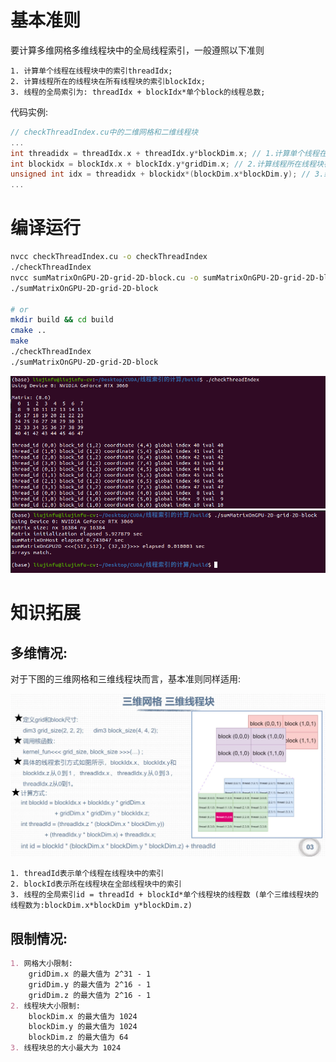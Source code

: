 # 基本准则
要计算多维网格多维线程块中的全局线程索引，一般遵照以下准则
```
1. 计算单个线程在线程块中的索引threadIdx;
2. 计算线程所在的线程块在所有线程块的索引blockIdx;
3. 线程的全局索引为: threadIdx + blockIdx*单个block的线程总数;
```
代码实例:
```C++
// checkThreadIndex.cu中的二维网格和二维线程块
...
int threadidx = threadIdx.x + threadIdx.y*blockDim.x; // 1.计算单个线程在线程块的索引 threadidx
int blockidx = blockIdx.x + blockIdx.y*gridDim.x; // 2.计算线程所在线程块在全部线程块的索引 blockidx
unsigned int idx = threadidx + blockidx*(blockDim.x*blockDim.y); // 3.线程的全局索引: idx = threadidx + blockidx*单个线程块的线程数
...
```

# 编译运行
```bash
nvcc checkThreadIndex.cu -o checkThreadIndex
./checkThreadIndex
nvcc sumMatrixOnGPU-2D-grid-2D-block.cu -o sumMatrixOnGPU-2D-grid-2D-block
./sumMatrixOnGPU-2D-grid-2D-block

# or
mkdir build && cd build
cmake ..
make
./checkThreadIndex
./sumMatrixOnGPU-2D-grid-2D-block
```
<div align=center>
<img src="./checkThreadIndex.png" width="700">
</div>
<div align=center>
<img src="./sumMatrixOnGPU-2D-grid-2D-block.png" width="700">
</div>

# 知识拓展
## 多维情况:  
对于下图的三维网格和三维线程块而言，基本准则同样适用:
<div align=center>
<img src="./3D.png" width="700">
</div>

```
1. threadId表示单个线程在线程块中的索引
2. blockId表示所在线程块在全部线程块中的索引
3. 线程的全局索引id = threadId + blockId*单个线程块的线程数 (单个三维线程块的线程数为:blockDim.x*blockDim y*blockDim.z)
```

## 限制情况:
```markdown
1. 网格大小限制:
    gridDim.x 的最大值为 2^31 - 1
    gridDim.y 的最大值为 2^16 - 1
    gridDim.z 的最大值为 2^16 - 1
2. 线程块大小限制:
    blockDim.x 的最大值为 1024
    blockDim.y 的最大值为 1024
    blockDim.z 的最大值为 64
3. 线程块总的大小最大为 1024
```